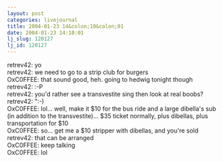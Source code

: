 ```yaml
---
layout: post
categories: livejournal
title: 2004-01-23 14&colon;10&colon;01
date: 2004-01-23 14:10:01
lj_slug: 120127
lj_id: 120127
---
```

retrev42: yo  
retrev42: we need to go to a strip club for burgers  
OxC0FFEE: that sound good, heh. going to hedwig tonight though  
retrev42: :-P  
retrev42: you'd rather see a transvestite sing then look at real boobs?  
retrev42: ":-)  
OxC0FFEE: lol... well, make it $10 for the bus ride and a large dibella's sub (in addition to the transvestite)... $35 ticket normally, plus dibellas, plus transportation for $10  
OxC0FFEE: so... get me a $10 stripper with dibellas, and you're sold  
retrev42: that can be arranged  
OxC0FFEE: keep talking  
OxC0FFEE: lol
